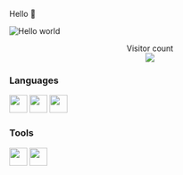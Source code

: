 Hello 👋

<img src="https://raw.githubusercontent.com/jlr786/master/banner.png" alt="Hello world">

<p align="center"> 
  Visitor count<br>
  <img src="https://profile-counter.glitch.me/jlr786/count.svg" />
</p>

### Languages
<img height="32" width="32" src="https://cdn.simpleicons.org/gnubash" /> <img height="32" width="32" src="https://cdn.simpleicons.org/python" /> <img height="32" width="32" src="https://cdn.simpleicons.org/terraform" /> 

### Tools
 <img height="32" width="32" src="https://cdn.simpleicons.org/github" /> <img height="32" width="32" src="https://cdn.simpleicons.org/vault" />
